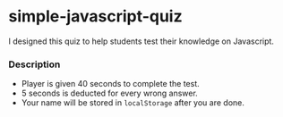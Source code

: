 # simple-javascript-quiz

I designed this quiz to help students test their knowledge on Javascript.

### Description

- Player is given 40 seconds to complete the test.
- 5 seconds is deducted for every wrong answer.
- Your name will be stored in `localStorage` after you are done.
